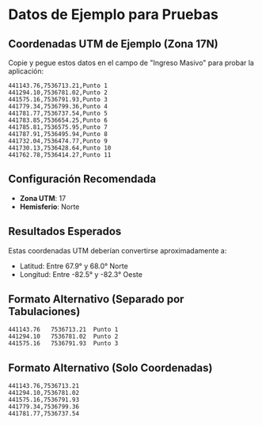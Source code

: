 # Datos de Ejemplo para Pruebas

## Coordenadas UTM de Ejemplo (Zona 17N)

Copie y pegue estos datos en el campo de "Ingreso Masivo" para probar la aplicación:

```
441143.76,7536713.21,Punto 1
441294.10,7536781.02,Punto 2
441575.16,7536791.93,Punto 3
441779.34,7536799.36,Punto 4
441781.77,7536737.54,Punto 5
441783.85,7536654.25,Punto 6
441785.81,7536575.95,Punto 7
441787.91,7536495.94,Punto 8
441732.04,7536474.77,Punto 9
441730.13,7536428.64,Punto 10
441762.78,7536414.27,Punto 11
```

## Configuración Recomendada

- **Zona UTM**: 17
- **Hemisferio**: Norte

## Resultados Esperados

Estas coordenadas UTM deberían convertirse aproximadamente a:

- Latitud: Entre 67.9° y 68.0° Norte
- Longitud: Entre -82.5° y -82.3° Oeste

## Formato Alternativo (Separado por Tabulaciones)

```
441143.76	7536713.21	Punto 1
441294.10	7536781.02	Punto 2
441575.16	7536791.93	Punto 3
```

## Formato Alternativo (Solo Coordenadas)

```
441143.76,7536713.21
441294.10,7536781.02
441575.16,7536791.93
441779.34,7536799.36
441781.77,7536737.54
```
